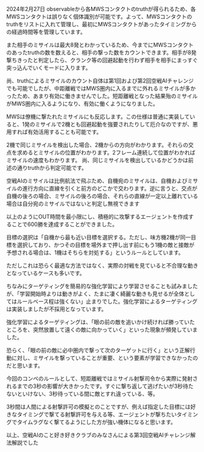 
2024年2月27日
observableから各MWSコンタクトのtruthが得られるため、各MWSコンタクトは誤りなく個体識別が可能です。よって、MWSコンタクトのtruthをリストに入れて管理し、最初にMWSコンタクトがあったタイミングからの経過時間等を管理しています。

また相手のミサイルは最大8発とわかっているため、今までにMWSコンタクトのあったtruthの数を数えると、相手の撃った数をカウントできます。相手が8発撃ちきったと判定したら、クランク等の回避起動を行わず相手を相手にまっすぐ突っ込んでいくモードに入ります。

尚、truthによるミサイルのカウント自体は第1回および第2回空戦AIチャレンジでも可能でしたが、中距離戦ではMWS圏内に入るまでに外れるミサイルが多かったため、あまり有効に働きませんでした。短距離戦となった結果殆のミサイルがMWS圏内に入るようになり、有効に働くようになりました。

MWSは僚機に撃たれたミサイルにも反応します。この仕様は普通に実装していると、1発のミサイルで2機とも回避起動を強要されたりして厄介なのですが、悪用すれば有効活用することも可能です。

2機で同じミサイルを検出した場合、2機からの方向がわかります。それらの交点を求めるとミサイルの位置がわかります。2フレーム連続して位置がわかればミサイルの速度もわかります。
尚、同じミサイルを検出しているかどうかは前述の通りtruthから判定可能です。

空戦AIのミサイルは比例航法で飛ぶため、自機宛のミサイルは、自機およびミサイルの進行方向に直線を引くと前方のどこかで交わります。逆に言うと、交点が自機の後ろの場合、ミサイルの後ろの場合、それらの直線が一定以上離れている場合は自分宛のミサイルではないと判定し無視できます

以上のようにOUT時間を最小限にし、積極的に攻撃するエージェントを作成することで600勝を達成することができました。

目標の選択は「自機から最も近い目標を選択する。ただし、味方機2機が同一目標を選択しており、かつその目標を場外まで押し出す前にもう1機の敵と接敵が予想される場合は、1機はそちらを対処する」というルールとしています。

ただしこれは恐らく最適な方法ではなく、実際の対戦を見ていると不合理な動きとなっているケースも多いです。

ちなみにターゲティングを簡易的な強化学習により学習させることも試みましたが、「学習開始時よりは動きがよく、たまに凄く綺麗な動きも見せるが全体としてはルールベース程は強くない」止まりでした。強化学習によるターゲティングは実装しましたが不採用となっています。

強化学習によるターゲティングは、「眼の前の敵を追いかけ続ければ勝っていたところを、突然放置して遠くの敵に向かっていく」といった現象が頻発していました。

恐らく、「眼の前の敵に必中圏内で撃って次のターゲットに行く」という正解行動に対し、ミサイルを撃っていることが重要、という要素が学習できなかったのだと思います。

今回のコンペのルールとして、短距離戦ではミサイル射撃司令から実際に発射されるまでの3秒の影響が大きかったです。すぐに撃ち返して逃げたいが3秒待たないといけない、3秒待っている間に敵とすれ違っている、等。

3秒間は人間による射撃許可の模擬とのことですが、例えば指定した目標には好きなタイミングで撃てる射撃許可を与える等、エージェントが撃ちたいタイミングでタイムラグなく撃てるようにした方が強い機体になると思います。

以上、空戦AIのこと好き好きクラブのみなさんによる第3回空戦AIチャレンジ解法解説でした